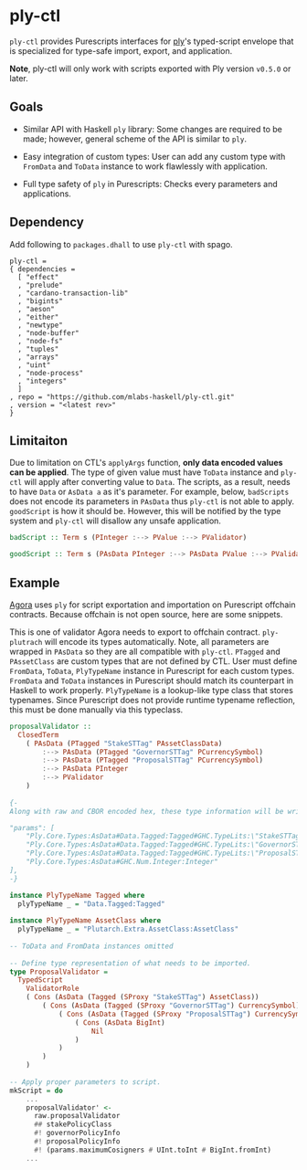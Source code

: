 # ply-ctl

`ply-ctl` provides Purescripts interfaces for [ply](https://github.com/mlabs-haskell/ply)'s typed-script envelope that is 
specialized for type-safe import, export, and application. 

__Note__, ply-ctl will only work with scripts exported with Ply version `v0.5.0` or later.

## Goals

- Similar API with Haskell `ply` library: Some changes are required to be made; however, general scheme of the 
  API is similar to `ply`. 

- Easy integration of custom types: User can add any custom type with `FromData` and `ToData` instance to work
  flawlessly with application. 

- Full type safety of `ply` in Purescripts: Checks every parameters and applications. 

## Dependency

Add following to `packages.dhall` to use `ply-ctl` with spago.

```dhall
ply-ctl =
{ dependencies =
  [ "effect"
  , "prelude"
  , "cardano-transaction-lib"
  , "bigints"
  , "aeson"
  , "either"
  , "newtype"
  , "node-buffer"
  , "node-fs"
  , "tuples"
  , "arrays"
  , "uint"
  , "node-process"
  , "integers"
  ]
, repo = "https://github.com/mlabs-haskell/ply-ctl.git"
, version = "<latest rev>"
}
```		

## Limitaiton

Due to limitation on CTL's `applyArgs` function, __only data encoded values can be applied__. The type of given value
must have `ToData` instance and `ply-ctl` will apply after converting value to `Data`. The scripts, as a result, needs to 
have `Data` or `AsData a` as it's parameter. For example, below, `badScripts` does not encode its parameters in `PAsData` 
thus `ply-ctl` is not able to apply. `goodScript` is how it should be. However, this will be notified by the type system and `ply-ctl` will disallow any unsafe application. 

```hs
badScript :: Term s (PInteger :--> PValue :--> PValidator)

goodScript :: Term s (PAsData PInteger :--> PAsData PValue :--> PValidator)
```

## Example

[Agora](https://github.com/Liqwid-Labs/agora/blob/271ce9cee0f35af7004b95445ac3b43540b2aa6a/agora/Agora/Bootstrap.hs#L56)
uses `ply` for script exportation and importation on Purescript offchain contracts. Because offchain is not open source, 
here are some snippets.

This is one of validator Agora needs to export to offchain contract. `ply-plutrach` will encode its types automatically.
Note, all parameters are wrapped in `PAsData` so they are all compatible with `ply-ctl`. `PTagged` and `PAssetClass` are 
custom types that are not defined by CTL. User must define `FromData`, `ToData`, `PlyTypeName` instance in Purescript for
each custom types. `FromData` and `ToData` instances in Purescript should match its counterpart in Haskell to work properly. 
`PlyTypeName` is a lookup-like type class that stores typenames. Since Purescript does not provide runtime typename reflection, 
this must be done manually via this typeclass. 

```hs
proposalValidator ::
  ClosedTerm
    ( PAsData (PTagged "StakeSTTag" PAssetClassData)
        :--> PAsData (PTagged "GovernorSTTag" PCurrencySymbol)
        :--> PAsData (PTagged "ProposalSTTag" PCurrencySymbol)
        :--> PAsData PInteger
        :--> PValidator
    )
	
{-
Along with raw and CBOR encoded hex, these type information will be written to the typed envelope.

"params": [
    "Ply.Core.Types:AsData#Data.Tagged:Tagged#GHC.TypeLits:\"StakeSTTag\"#Plutarch.Extra.AssetClass:AssetClass",
    "Ply.Core.Types:AsData#Data.Tagged:Tagged#GHC.TypeLits:\"GovernorSTTag\"#PlutusLedgerApi.V1.Value:CurrencySymbol",
    "Ply.Core.Types:AsData#Data.Tagged:Tagged#GHC.TypeLits:\"ProposalSTTag\"#PlutusLedgerApi.V1.Value:CurrencySymbol",
    "Ply.Core.Types:AsData#GHC.Num.Integer:Integer"
],
-}
```	

```purs
instance PlyTypeName Tagged where
  plyTypeName _ = "Data.Tagged:Tagged"
  
instance PlyTypeName AssetClass where
  plyTypeName _ = "Plutarch.Extra.AssetClass:AssetClass"
  
-- ToData and FromData instances omitted
    
-- Define type representation of what needs to be imported.
type ProposalValidator =
  TypedScript
    ValidatorRole
    ( Cons (AsData (Tagged (SProxy "StakeSTTag") AssetClass))
        ( Cons (AsData (Tagged (SProxy "GovernorSTTag") CurrencySymbol))
            ( Cons (AsData (Tagged (SProxy "ProposalSTTag") CurrencySymbol))
                ( Cons (AsData BigInt)
                    Nil
                )
            )
        )
    )
		
-- Apply proper parameters to script.	
mkScript = do
	...
	proposalValidator' <-
      raw.proposalValidator
      ## stakePolicyClass
      #! governorPolicyInfo
      #! proposalPolicyInfo
      #! (params.maximumCosigners # UInt.toInt # BigInt.fromInt)
	...
```


  
  
